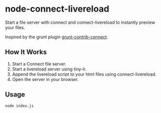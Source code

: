 # node-connect-livereload

Start a file server with connect and connect-livereload to instantly preview your files.

Inspired by the grunt plugin [grunt-contrib-connect](https://github.com/gruntjs/grunt-contrib-connect).

## How It Works

1. Start a Connect file server.
2. Start a livereload server using tiny-lr.
3. Append the livereload script to your html files using connect-livereload.
4. Open the server in your browser.

## Usage

`node index.js`